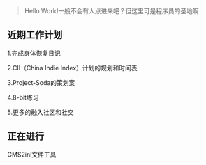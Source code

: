 >Hello World一般不会有人点进来吧？但这里可是程序员的圣地啊

近期工作计划
----
1.完成身体恢复日记

2.CII（China Indie Index）计划的规划和时间表

3.Project-Soda的策划案

4.8-bit练习

5.更多的融入社区和社交

正在进行
----
GMS2ini文件工具

